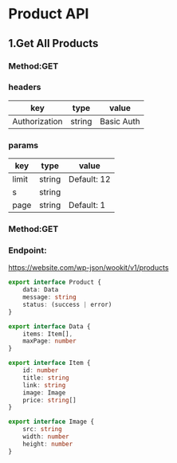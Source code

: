 # Product API

## 1.Get All Products

### Method:GET

### headers

key | type | value
--- | --- | ---
Authorization | string | Basic Auth

### params

key | type | value
--- | --- | ---
limit | string | Default: 12
s | string | 
page | string | Default: 1

### Method:GET

### Endpoint:

https://website.com/wp-json/wookit/v1/products

````ts
export interface Product {
    data: Data
    message: string
    status: (success | error)
}

export interface Data {
    items: Item[],
    maxPage: number
}

export interface Item {
    id: number
    title: string
    link: string
    image: Image
    price: string[]
}

export interface Image {
    src: string
    width: number
    height: number
}
````
